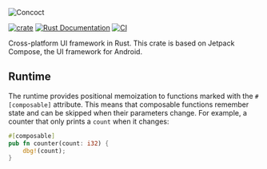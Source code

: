 ![Concoct](https://github.com/matthunz/viewbuilder/blob/main/logo.png?raw=true)

[![crate](https://img.shields.io/crates/v/concoct.svg)](https://crates.io/crates/concoct)
[![Rust Documentation](https://img.shields.io/badge/api-rustdoc-blue.svg)](https://docs.rs/concoct)
[![CI](https://github.com/matthunz/concoct/actions/workflows/rust.yml/badge.svg)](https://github.com/matthunz/concoct/actions/workflows/rust.yml)

Cross-platform UI framework in Rust.
This crate is based on Jetpack Compose, the UI framework for Android.

## Runtime
The runtime provides positional memoization to functions marked with the `#[composable]` attribute.
This means that composable functions remember state and can be skipped when their parameters change.
For example, a counter that only prints a `count` when it changes:
```rust
#[composable]
pub fn counter(count: i32) {
    dbg!(count);
}
```
